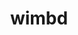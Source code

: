 ---
title:  "wimbd"
permalink: /wimbd/
redirect_to: https://ianmagnusson.github.io/assets/pdf/wimbd.pdf
---